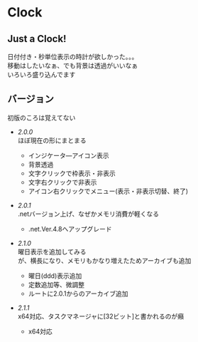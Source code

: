 # Clock

## **Just a Clock!**  

日付付き・秒単位表示の時計が欲しかった。。。  
移動はしたいなぁ、でも背景は透過がいいなぁ  
いろいろ盛り込んでます  

## バージョン

初版のころは覚えてない  

- *2.0.0*  
  ほぼ現在の形にまとまる  
    - インジケータ―アイコン表示  
    - 背景透過  
    - 文字クリックで枠表示・非表示  
    - 文字右クリックで非表示  
    - アイコン右クリックでメニュー(表示・非表示切替、終了)  

- *2.0.1*  
  .netバージョン上げ、なぜかメモリ消費が軽くなる  
    - .net.Ver.4.8へアップグレード  

- *2.1.0*  
  曜日表示を追加してみる  
  が、横長になり、メモリもかなり増えたためアーカイブも追加  
    - 曜日(ddd)表示追加  
    - 定数追加等、微調整  
    - ルートに2.0.1からのアーカイブ追加  

- *2.1.1*  
  x64対応、タスクマネージャに[32ビット]と書かれるのが癪  
    - x64対応  
